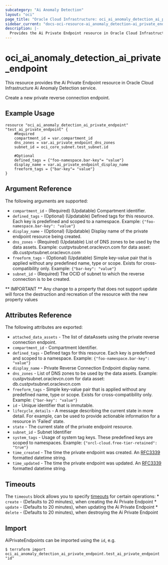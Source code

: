 ```yaml
---
subcategory: "Ai Anomaly Detection"
layout: "oci"
page_title: "Oracle Cloud Infrastructure: oci_ai_anomaly_detection_ai_private_endpoint"
sidebar_current: "docs-oci-resource-ai_anomaly_detection-ai_private_endpoint"
description: |-
  Provides the Ai Private Endpoint resource in Oracle Cloud Infrastructure Ai Anomaly Detection service
---
```


# oci_ai_anomaly_detection_ai_private_endpoint
This resource provides the Ai Private Endpoint resource in Oracle Cloud Infrastructure Ai Anomaly Detection service.

Create a new private reverse connection endpoint.

## Example Usage

```hcl
resource "oci_ai_anomaly_detection_ai_private_endpoint" "test_ai_private_endpoint" {
	#Required
	compartment_id = var.compartment_id
	dns_zones = var.ai_private_endpoint_dns_zones
	subnet_id = oci_core_subnet.test_subnet.id

	#Optional
	defined_tags = {"foo-namespace.bar-key"= "value"}
	display_name = var.ai_private_endpoint_display_name
	freeform_tags = {"bar-key"= "value"}
}
```

## Argument Reference

The following arguments are supported:

* `compartment_id` - (Required) (Updatable) Compartment identifier.
* `defined_tags` - (Optional) (Updatable) Defined tags for this resource. Each key is predefined and scoped to a namespace. Example: `{"foo-namespace.bar-key": "value"}` 
* `display_name` - (Optional) (Updatable) Display name of the private endpoint resource being created.
* `dns_zones` - (Required) (Updatable) List of DNS zones to be used by the data assets. Example: custpvtsubnet.oraclevcn.com for data asset: db.custpvtsubnet.oraclevcn.com 
* `freeform_tags` - (Optional) (Updatable) Simple key-value pair that is applied without any predefined name, type or scope. Exists for cross-compatibility only. Example: `{"bar-key": "value"}` 
* `subnet_id` - (Required) The OCID of subnet to which the reverse connection is to be created. 


** IMPORTANT **
Any change to a property that does not support update will force the destruction and recreation of the resource with the new property values

## Attributes Reference

The following attributes are exported:

* `attached_data_assets` - The list of dataAssets using the private reverse connection endpoint.
* `compartment_id` - Compartment Identifier.
* `defined_tags` - Defined tags for this resource. Each key is predefined and scoped to a namespace. Example: `{"foo-namespace.bar-key": "value"}` 
* `display_name` - Private Reverse Connection Endpoint display name.
* `dns_zones` - List of DNS zones to be used by the data assets. Example: custpvtsubnet.oraclevcn.com for data asset: db.custpvtsubnet.oraclevcn.com 
* `freeform_tags` - Simple key-value pair that is applied without any predefined name, type or scope. Exists for cross-compatibility only. Example: `{"bar-key": "value"}` 
* `id` - Unique identifier that is immutable.
* `lifecycle_details` - A message describing the current state in more detail. For example, can be used to provide actionable information for a resource in 'Failed' state.
* `state` - The current state of the private endpoint resource.
* `subnet_id` - Subnet Identifier
* `system_tags` - Usage of system tag keys. These predefined keys are scoped to namespaces. Example: `{"orcl-cloud.free-tier-retained": "true"}` 
* `time_created` - The time the private endpoint was created. An [RFC3339](https://tools.ietf.org/html/rfc3339) formatted datetime string.
* `time_updated` - The time the private endpoint was updated. An [RFC3339](https://tools.ietf.org/html/rfc3339) formatted datetime string.

## Timeouts

The `timeouts` block allows you to specify [timeouts](https://registry.terraform.io/providers/hashicorp/oci/latest/docs/guides/changing_timeouts) for certain operations:
	* `create` - (Defaults to 20 minutes), when creating the Ai Private Endpoint
	* `update` - (Defaults to 20 minutes), when updating the Ai Private Endpoint
	* `delete` - (Defaults to 20 minutes), when destroying the Ai Private Endpoint


## Import

AiPrivateEndpoints can be imported using the `id`, e.g.

```
$ terraform import oci_ai_anomaly_detection_ai_private_endpoint.test_ai_private_endpoint "id"
```

